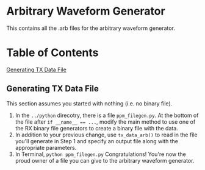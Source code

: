 # Arbitrary Waveform Generator
This contains all the .arb files for the arbitrary waveform generator.

# Table of Contents
[Generating TX Data File](#tx_data_arb)

<a name="tx_data_arb"></a>
## Generating TX Data File
This section assumes you started with nothing (i.e. no binary file).
1. In the `../python` direcotry, there is a file `ppm_filegen.py`. At the bottom of the file after `if __name__ == ...`, modify the main method to use one of the RX binary file generators to create a binary file with the data.
2. In addition to your previous change, use `tx_data_arb()` to read in the file you'll generate in Step 1 and specify an output file along with the appropriate parameters.
3. In Terminal, `python ppm_filegen.py`
Congratulations! You're now the proud owner of a file you can give to the arbitrary waveform generator.
